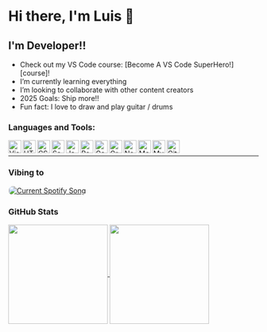 # Hi there, I'm Luis 👋

## I'm Developer!!

- Check out my VS Code course: [Become A VS Code SuperHero!][course]!
- I’m currently learning everything
- I’m looking to collaborate with other content creators
- 2025 Goals: Ship more!!
- Fun fact: I love to draw and play guitar / drums

### Languages and Tools:

<img align="left" alt="Visual Studio Code" width="26px" src="https://cdn.jsdelivr.net/gh/devicons/devicon/icons/vscode/vscode-original.svg" />
<img align="left" alt="HTML5" width="26px" src="https://cdn.jsdelivr.net/gh/devicons/devicon/icons/html5/html5-original.svg" />
<img align="left" alt="CSS3" width="26px" src="https://cdn.jsdelivr.net/gh/devicons/devicon/icons/css3/css3-original.svg" />
<img align="left" alt="Sass" width="26px" src="https://cdn.jsdelivr.net/gh/devicons/devicon/icons/sass/sass-original.svg" />
<img align="left" alt="JavaScript" width="26px" src="https://cdn.jsdelivr.net/gh/devicons/devicon/icons/javascript/javascript-original.svg" />
<img align="left" alt="React" width="26px" src="https://cdn.jsdelivr.net/gh/devicons/devicon/icons/react/react-original.svg" />
<img align="left" alt="Gatsby" width="26px" src="https://cdn.jsdelivr.net/gh/devicons/devicon/icons/gatsby/gatsby-original.svg" />
<img align="left" alt="GraphQL" width="26px" src="https://cdn.jsdelivr.net/gh/devicons/devicon/icons/graphql/graphql-plain.svg" />
<img align="left" alt="Node.js" width="26px" src="https://cdn.jsdelivr.net/gh/devicons/devicon/icons/nodejs/nodejs-original.svg" />
<img align="left" alt="MongoDB" width="26px" src="https://cdn.jsdelivr.net/gh/devicons/devicon/icons/mongodb/mongodb-original.svg" />
<img align="left" alt="MySQL" width="26px" src="https://cdn.jsdelivr.net/gh/devicons/devicon/icons/mysql/mysql-original.svg" />
<img align="left" alt="Git" width="26px" src="https://cdn.jsdelivr.net/gh/devicons/devicon/icons/git/git-original.svg" />

<br />

---

<h3>Vibing to</h3>

<a href="https://github.com/Luisguiv/Spotify-Readme">
  <picture>
    <source
      media="(prefers-color-scheme: dark)"
      srcset="https://Luisguiv.pythonanywhere.com?theme=dark&scan=true"
    />
    <img alt="Current Spotify Song" style="border: 1px solid white; border-radius: 8px;">
  </picture>
</a>

<h3>GitHub Stats</h3>

<a href="https://github.com/anuraghazra/github-readme-stats">
  <img height=200 align="center" src="https://github-readme-stats.vercel.app/api?username=Luisguiv&show_icons=true&title_color=fff&icon_color=1dcc5c&text_color=9f9f9f&bg_color=161b22&rank_icon=github" />
</a>
<a href="https://github.com/anuraghazra/convoychat">
  <img height=200 align="center" src="https://github-readme-stats.vercel.app/api/top-langs?username=Luisguiv&layout=compact&langs_count=8&card_width=320&title_color=fff&text_color=9f9f9f&bg_color=161b22" />
</a>
